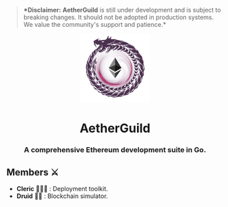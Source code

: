 > **\*Disclaimer:** **AetherGuild** is still under development and is subject to breaking changes. It should not be adopted in production systems. We value the community's support and patience.\*

<div align="center">
    <img src=".github/logo.png" alt="AetherGuild logo" width="160" />
    <h1>AetherGuild</h1>
    <h3>A comprehensive Ethereum development suite in Go.</h3>
</div>

## Members ⚔️

- **Cleric** 🧙🏼‍♂️ : Deployment toolkit.
- **Druid** 🧝‍♀️ : Blockchain simulator.

